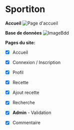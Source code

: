 # Sportiton

**Accueil**
![Page d'accueil](https://raw.githubusercontent.com/Anatpqs/Sportiton/main/Images/sportiton.PNG)



**Base de données**
![ImageBdd](https://raw.githubusercontent.com/Anatpqs/MarmitonDuPauvre/main/bdd/Bdd.png)

**Pages du site:**
- [x] Accueil
- [x] Connexion / Inscription
- [x] Profil
- [x] Recette
- [x] Ajout recette
- [x] Recherche
- [x] **Admin** - Validation
- [x] Commentaire

